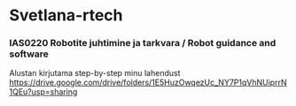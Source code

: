 # Svetlana-rtech

### IAS0220 Robotite juhtimine ja tarkvara / Robot guidance and software
Alustan kirjutama step-by-step minu lahendust
https://drive.google.com/drive/folders/1E5HuzOwqezUc_NY7P1qVhNUiprrN1QEu?usp=sharing

